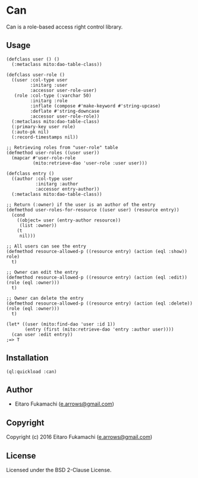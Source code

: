 # Can

Can is a role-based access right control library.

## Usage

```common-lisp
(defclass user () ()
  (:metaclass mito:dao-table-class))

(defclass user-role ()
  ((user :col-type user
         :initarg :user
         :accessor user-role-user)
   (role :col-type (:varchar 50)
         :initarg :role
         :inflate (compose #'make-keyword #'string-upcase)
         :deflate #'string-downcase
         :accessor user-role-role))
  (:metaclass mito:dao-table-class)
  (:primary-key user role)
  (:auto-pk nil)
  (:record-timestamps nil))

;; Retrieving roles from "user-role" table
(defmethod user-roles ((user user))
  (mapcar #'user-role-role
          (mito:retrieve-dao 'user-role :user user)))

(defclass entry ()
  ((author :col-type user
           :initarg :author
           :accessor entry-author))
  (:metaclass mito:dao-table-class))

;; Return (:owner) if the user is an author of the entry
(defmethod user-roles-for-resource ((user user) (resource entry))
  (cond
    ((object= user (entry-author resource))
     (list :owner))
    (t
     nil)))

;; All users can see the entry
(defmethod resource-allowed-p ((resource entry) (action (eql :show)) role)
  t)

;; Owner can edit the entry
(defmethod resource-allowed-p ((resource entry) (action (eql :edit)) (role (eql :owner)))
  t)

;; Owner can delete the entry
(defmethod resource-allowed-p ((resource entry) (action (eql :delete)) (role (eql :owner)))
  t)

(let* ((user (mito:find-dao 'user :id 1))
       (entry (first (mito:retrieve-dao 'entry :author user))))
  (can user :edit entry))
;=> T
```

## Installation

```common-lisp
(ql:quickload :can)
```

## Author

* Eitaro Fukamachi (e.arrows@gmail.com)

## Copyright

Copyright (c) 2016 Eitaro Fukamachi (e.arrows@gmail.com)

## License

Licensed under the BSD 2-Clause License.
